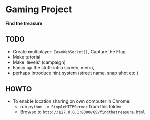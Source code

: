 # Gaming Project #

**Find the treasure**

## TODO ##

* Create multiplayer: `EasyWebSocket()`, Capture the Flag
* Make tutorial
* Make 'levels' (campaign)
* Fancy up the stuff: intro screen, menu,
* perhaps introduce hint system (street name, snap shot etc.)

## HOWTO ##

* To enable location sharing on own computer in Chrome:
  * run `python -m SimpleHTTPServer` from this folder
  * Browse to `http://127.0.0.1:8000/GSVfindthetreasure.html`